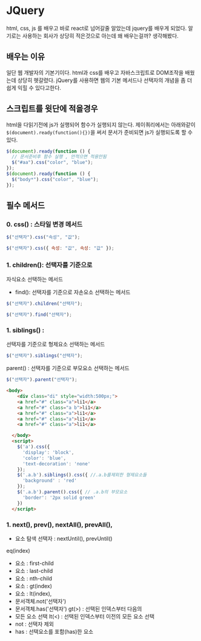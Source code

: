 # JQuery

html, css, js 를 배우고 바로 react로 넘어갈줄 알았는데 jquery를 배우게 되었다.
알기로는 사용하는 회사가 상당히 적은것으로 아는데 왜 배우는걸까? 생각해봤다.

## 배우는 이유

일단 웹 개발자의 기본기이다.
html과 css를 배우고 자바스크립트로 DOM조작을 배웠는데 상당히 헷갈렸다.
jQuery를 사용하면 웹의 기본 메서드나 선택자의 개념을 좀 더 쉽게 익힐 수 있다고한다.

## 스크립트를 윗단에 적을경우

html을 다읽기전에 js가 실행되어 함수가 실행되지 않는다.
제이쿼리에서는 아래와같이 `$(document).ready(function(){})`을 써서 문서가 준비되면 js가 실행되도록 할 수 있다.

```js
$(document).ready(function () {
  // 문서준비후 함수 실행 , 안적으면 적용안됨
  $("#aa").css("color", "blue");
});
$(document).ready(function () {
  $("body*").css("color", "blue");
});
```

## 필수 메서드

### 0. css() : 스타일 변경 메서드

```js
$("선택자").css("속성", "값");

$("선택자").css({ 속성: "값", 속성: "값" });
```

### 1. children(): 선택자를 기준으로

자식요소 선택하는 메서드

- find(): 선택자를 기준으로 자손요소 선택하는 메서드

```js
$("선택자").children("선택자");

$("선택자").find("선택자");
```

### 1. siblings() :

선택자를 기준으로 형제요소 선택하는 메서드

```js
$("선택자").siblings("선택자");
```

parent() : 선택자를 기준으로 부모요소 선택하는 메서드

```js
$("선택자").parent("선택자");
```

```html
<body>
    <div class="di" style="width:500px;">
    <a href="#" class="a">li1</a>
    <a href="#" class="a b">li1</a>
    <a href="#" class="a">li1</a>
    <a href="#" class="a">li1</a>
    <a href="#" class="a">li1</a>

  </body>
  <script>
    $('a').css({
      'display': 'block',
      'color': 'blue',
      'text-decoration': 'none'
    });
    $('.a.b').siblings().css({ //.a.b를제외한 형제요소들
      'background' : 'red'
    });
    $('.a.b').parent().css({ // .a.b의 부모요소
      'border': '2px solid green'
    })
  </script>
```

### 1. next(), prev(), nextAll(), prevAll(),

- 요소 탐색 선택자 : nextUntil(), prevUntil()

eq(index)

- 요소 : first-child
- 요소 : last-child
- 요소 : nth-child
- 요소 : gt(index)
- 요소 : lt(index),
- 문서객체.not('선택자')
- 문서객체.has('선택자') gt(>) : 선택된 인덱스부터 다음의
- 모든 요소 선택 lt(<) : 선택된 인덱스부터 이전의 모든 요소 선택
- not : 선택자 제외
- has : 선택요소를 포함(has)한 요소
